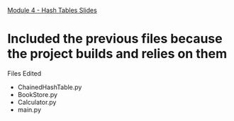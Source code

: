 [Module 4 - Hash Tables Slides](https://drive.google.com/file/d/1nXzPuWnmqaOjsEv5qUKa3MLL8V8nh8U7/view?usp=drive_link)

# Included the previous files because the project builds and relies on them

Files Edited
* ChainedHashTable.py
* BookStore.py
* Calculator.py
* main.py
